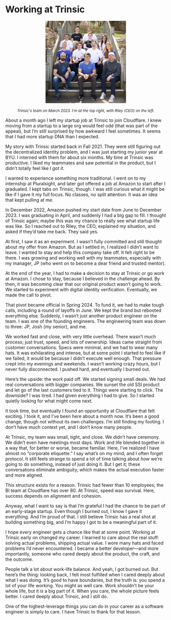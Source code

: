# Working at Trinsic

 <p align="center">
  <img src="./trinsic-team.jpg" alt="Trinsic's team on March 2023" width="50%" />
 </p>
 
<small>
  <i>
    <p align="center">
      Trinsic's team on March 2023. I'm at the top right, with Riley (CEO) on the left.
    </p>
  </i>
</small>

About a month ago I left my startup job at Trinsic to join Cloudflare. I knew moving from a startup to a large org would feel odd (that was part of the appeal), but I’m still surprised by how awkward I feel sometimes. It seems that I had more startup DNA than I expected.

My story with Trinsic started back in Fall 2021. They were still figuring out the decentralized identity problem, and I was just starting my junior year at BYU. I interned with them for about six months. My time at Trinsic was productive. I liked my teammates and saw potential in the product, but I didn’t totally feel like I _got it_.

I wanted to experience something more traditional. I went on to my internship at Pluralsight, and later got offered a job at Amazon to start after I graduated. I kept tabs on Trinsic, though. I was still curious what it might be like if I gave it my full focus. No classes, no split attention. It was an idea that kept pulling at me.

In December 2022, Amazon pushed my start date from June to December 2023. I was graduating in April, and suddenly I had a big gap to fill. I thought of Trinsic again; maybe this was my chance to really see what startup life was like. So I reached out to Riley, the CEO, explained my situation, and asked if they’d take me back. They said yes.

At first, I saw it as an experiment. I wasn’t fully committed and still thought about my offer from Amazon. But as I settled in, I realized I didn’t want to leave. I wanted to stay and help this company take off. It felt right to be there. I was growing and working well with my teammates, especially with my manager, JP (who went on to become a dear friend and trusted mentor).

At the end of the year, I had to make a decision to stay at Trinsic or go work at Amazon. I chose to stay, because I believed in the challenge ahead. By then, it was becoming clear that our original product wasn’t going to work. We started to experiment with digital identity verification. Eventually, we made the call to pivot.

That pivot became official in Spring 2024. To fund it, we had to make tough calls, including a round of layoffs in June. We kept the brand but rebooted everything else. Suddenly, I wasn’t just another product engineer on the team. I was one of the founding engineers. The engineering team was down to three: JP, Josh (my senior), and me.

We worked fast and close, with very little overhead. There wasn’t much process; just trust, speed, and lots of ownership. Ideas came straight from customer conversations. Specs were minimal, and we had to wear many hats. It was exhilarating and intense, but at some point I started to feel like if we failed, it would be because I didn’t execute well enough. That pressure crept into my evenings and weekends. I wasn’t working crazy hours, but I never fully disconnected. I pushed hard, and eventually I burned out.

Here’s the upside: the work paid off. We started signing small deals. We had real conversations with bigger companies. We sunset the old SSI product and let go of the last customers tied to it. Things were starting to click. The downside? I was tired. I had given everything I had to give. So I started quietly looking for what might come next.

It took time, but eventually I found an opportunity at Cloudflare that felt exciting. I took it, and I’ve been here about a month now. It’s been a good change, though not without its own challenges. I’m still finding my footing. I don’t have much context yet, and I don’t know many people.

At Trinsic, my team was small, tight, and close. We didn’t have ceremony. We didn’t even have meetings most days. Work and life blended together in a way that, for better or worse, became familiar. Here, I’ve realized I have almost no “corporate etiquette.” I say what’s on my mind, and I often forget protocol. It still feels strange to spend a lot of time talking about _how_ we’re going to do something, instead of just doing it. But I get it; these conversations eliminate ambiguity, which makes the actual execution faster and more aligned.

This structure exists for a reason. Trinsic had fewer than 10 employees; the BI team at Cloudflare has over 80. At Trinsic, speed was survival. Here, success depends on alignment and cohesion.

Anyway, what I want to say is that I’m grateful I had the chance to be part of an early-stage startup. Even though I burned out, I know I gave it everything. And I’m proud of that. I still believe Trinsic has a real shot at building something big, and I’m happy I got to be a meaningful part of it.

I hope every engineer gets a chance like that at some point. Working at Trinsic early on changed my career. I learned to care about the real stuff: solving actual problems, shipping actual value. I wore many hats and faced problems I’d never encountered. I became a better developer—and more importantly, someone who cared deeply about the product, the craft, and the outcome.

People talk a lot about work-life balance. And yeah, I got burned out. But here’s the thing: looking back, I felt most fulfilled when I cared deeply about what I was doing. It’s good to have boundaries, but the truth is: you spend a lot of your life working. You might as well care. Work shouldn’t be your whole life, but it _is_ a big part of it. When you care, the whole picture feels better. I cared deeply about Trinsic, and I still do.

One of the highest-leverage things you can do in your career as a software engineer is simply to care. I have Trinsic to thank for that lesson.
